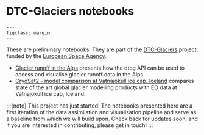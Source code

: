 # DTC-Glaciers notebooks

```{figure} img/ESA_logo.svg
---
figclass: margin
---
```

These are preliminary notebooks. They are part of the [DTC-Glaciers](https://dtcglaciers.org) project, funded by the [European Space Agency](https://www.esa.int/).

- [Glacier runoff in the Alps](notebooks/01_alps.ipynb) presents how the dtcg API can be used to access and visualise glacier runoff data in the Alps.
- [CryoSat2 - model comparison at Vatnajökull ice cap, Iceland](notebooks/02_iceland.ipynb) compares state of the art global glacier modelling products with EO data at Vatnajökull ice cap, Iceland.

:::{note}
This project has just started! The notebooks presented here are a first iteration of the data assimilation and visualisation pipeline and serve as a baseline from which we will build upon. Check back for updates soon, and if you are interested in contributing, please get in touch!
:::
